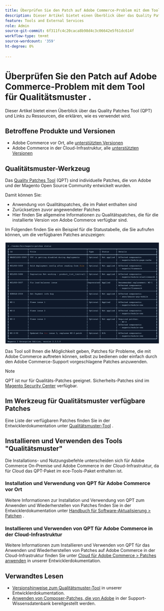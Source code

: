 ```yaml
---
title: Überprüfen Sie den Patch auf Adobe Commerce-Problem mit dem Tool für Qualitätsmuster .
description: Dieser Artikel bietet einen Überblick über das Quality Patches Tool (QPT) und Links zu Ressourcen, die erklären, wie es verwendet wird.
feature: Tools and External Services
role: Admin
source-git-commit: 6f311fc4c20caca8b98d4c3c06642e5f61dc614f
workflow-type: tm+mt
source-wordcount: '359'
ht-degree: 0%

---
```


# Überprüfen Sie den Patch auf Adobe Commerce-Problem mit dem Tool für Qualitätsmuster .

Dieser Artikel bietet einen Überblick über das Quality Patches Tool (QPT) und Links zu Ressourcen, die erklären, wie es verwendet wird.

## Betroffene Produkte und Versionen

* Adobe Commerce vor Ort, alle [unterstützten Versionen](https://www.adobe.com/content/dam/cc/en/legal/terms/enterprise/pdfs/Adobe-Commerce-Software-Lifecycle-Policy.pdf)
* Adobe Commerce in der Cloud-Infrastruktur, alle [unterstützten Versionen](https://www.adobe.com/content/dam/cc/en/legal/terms/enterprise/pdfs/Adobe-Commerce-Software-Lifecycle-Policy.pdf)

## Qualitätsmuster-Werkzeug

Das [Quality Patches Tool](https://github.com/magento/quality-patches) (QPT) sind individuelle Patches, die von Adobe und der Magento Open Source Community entwickelt wurden.

Damit können Sie:

* Anwendung von Qualitätspatches, die im Paket enthalten sind
* Zurücksetzen zuvor angewendeter Patches
* Hier finden Sie allgemeine Informationen zu Qualitätspatches, die für die installierte Version von Adobe Commerce verfügbar sind.

Im Folgenden finden Sie ein Beispiel für die Statustabelle, die Sie aufrufen können, um die verfügbaren Patches anzuzeigen:

![Magento_patches_list](/help/assets/tools/status_table.png)

Das Tool soll Ihnen die Möglichkeit geben, Patches für Probleme, die mit Adobe Commerce auftreten können, selbst zu bedienen oder einfach durch den Adobe Commerce-Support vorgeschlagene Patches anzuwenden.

>[!NOTE]
>
>QPT ist nur für Qualitäts-Patches geeignet. Sicherheits-Patches sind im [Magento Security Center](https://experienceleague.adobe.com/en/docs/commerce-operations/release/notes/overview) verfügbar.

## Im Werkzeug für Qualitätsmuster verfügbare Patches

Eine Liste der verfügbaren Patches finden Sie in der Entwicklerdokumentation unter [Qualitätsmuster-Tool](https://experienceleague.adobe.com/tools/commerce-quality-patches/index.html) .

## Installieren und Verwenden des Tools &quot;Qualitätsmuster&quot;

Die Installations- und Nutzungsbefehle unterscheiden sich für Adobe Commerce On-Premise und Adobe Commerce in der Cloud-Infrastruktur, da für Cloud das QPT-Paket im ece-Tools-Paket enthalten ist.

### Installation und Verwendung von QPT für Adobe Commerce vor Ort

Weitere Informationen zur Installation und Verwendung von QPT zum Anwenden und Wiederherstellen von Patches finden Sie in der Entwicklerdokumentation unter [Handbuch für Software-Aktualisierung > Patchen](https://experienceleague.adobe.com/en/docs/commerce-operations/tools/quality-patches-tool/usage) .

### Installieren und Verwenden von QPT für Adobe Commerce in der Cloud-Infrastruktur

Weitere Informationen zum Installieren und Verwenden von QPT für das Anwenden und Wiederherstellen von Patches auf Adobe Commerce in der Cloud-Infrastruktur finden Sie unter [Cloud für Adobe Commerce > Patches anwenden](https://experienceleague.adobe.com/en/docs/commerce-cloud-service/user-guide/develop/upgrade/apply-patches) in unserer Entwicklerdokumentation.

## Verwandtes Lesen

* [Versionshinweise zum Qualitätsmuster-Tool](https://experienceleague.adobe.com/en/docs/commerce-operations/tools/quality-patches-tool/release-notes) in unserer Entwicklerdokumentation.
* [Anwenden von Composer-Patches, die von Adobe](https://experienceleague.adobe.com/en/docs/commerce-knowledge-base/kb/how-to/how-to-apply-a-composer-patch-provided-by-magento) in der Support-Wissensdatenbank bereitgestellt werden.
